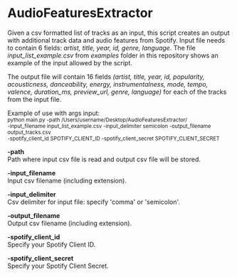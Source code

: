 # AudioFeaturesExtractor

Given a csv formatted list of tracks as an input, this script creates an output with additional track data and audio features from Spotify. Input file needs to contain 6 fields: *artist, title, year, id, genre, language*. The file *input_list_example.csv* from *examples* folder in this repository shows an example of the input allowed by the script.

The output file will contain 16 fields *(artist, title, year, id, popularity, acousticness, danceability, energy, instrumentalness, mode, tempo, valence, duration_ms, preview_url, genre, language)* for each of the tracks from the input file.


Example of use with args input:  
<sup>
python main.py -path /Users/username/Desktop/AudioFeaturesExtractor/  
-input_filename input_list_example.csv -input_delimiter semicolon -output_filename output_tracks.csv  
-spotify_client_id SPOTIFY_CLIENT_ID -spotify_client_secret SPOTIFY_CLIENT_SECRET
</sup>

**-path**  
Path where input csv file is read and output csv file will be stored.

**-input_filename**  
Input csv filename (including extension).

**-input_delimiter**  
Csv delimiter for input file: specify 'comma' or 'semicolon'.

**-output_filename**  
Output csv filename (including extension).

**-spotify_client_id**  
Specify your Spotify Client ID.

**-spotify_client_secret**  
Specify your Spotify Client Secret.
